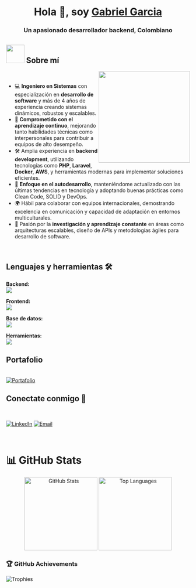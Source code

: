 <h1 align="center">Hola 👋, soy <a href="https://100rabhcsmc.github.io/Me.io/" target="blank">
Gabriel Garcia</a></h1>
<h3 align="center">Un apasionado desarrollador backend, Colombiano</h3>

## <picture><img src="https://github.com/7oSkaaa/7oSkaaa/blob/main/Images/about_me.gif?raw=true" width="50px"></picture> Sobre mí

<picture> <img align="right" src="https://github.com/7oSkaaa/7oSkaaa/blob/main/Images/Right_Side.gif?raw=true" width="250px"></picture>

<br>

- 💻 **Ingeniero en Sistemas** con especialización en **desarrollo de software** y más de 4 años de experiencia creando sistemas dinámicos, robustos y escalables.  
- 🚀 **Comprometido con el aprendizaje continuo**, mejorando tanto habilidades técnicas como interpersonales para contribuir a equipos de alto desempeño.  
- 🛠️ Amplia experiencia en **backend development**, utilizando tecnologías como **PHP**, **Laravel**, **Docker**, **AWS**, y herramientas modernas para implementar soluciones eficientes.  
- 🌱 **Enfoque en el autodesarrollo**, manteniéndome actualizado con las últimas tendencias en tecnología y adoptando buenas prácticas como Clean Code, SOLID y DevOps.  
- 🌍 Hábil para colaborar con equipos internacionales, demostrando excelencia en comunicación y capacidad de adaptación en entornos multiculturales.  
- 📖 Pasión por la **investigación y aprendizaje constante** en áreas como arquitecturas escalables, diseño de APIs y metodologías ágiles para desarrollo de software.  

<br>

## Lenguajes y herramientas  🛠
<p>
  <strong>Backend:</strong><br>
  <a href="https://skillicons.dev">
    <img src="https://skillicons.dev/icons?i=php,laravel,java,nodejs,spring,docker&perline=5">
  </a>
</p>

<p>
  <strong>Frontend:</strong><br>
  <a href="https://skillicons.dev">
    <img src="https://skillicons.dev/icons?i=javascript,jquery,css,html,sass,bootstrap,vuejs&perline=5">
  </a>
</p>

<p>
  <strong>Base de datos:</strong><br>
  <a href="https://skillicons.dev">
    <img src="https://skillicons.dev/icons?i=mysql,postgresql,mongodb,sqlite,aws&perline=5">
  </a>
</p>

<p>
  <strong>Herramientas:</strong><br>
  <a href="https://skillicons.dev">
    <img src="https://skillicons.dev/icons?i=selenium,git,github,vscode,phpstorm,postman,graphql,linux,mint,heroku&perline=5">
  </a>
</p>

## Portafolio

<br>
<a href="https://gabrielgarcia2211.github.io/portafolio/" target="_blank">
  <img src="https://img.shields.io/badge/Portafolio-Portfolio-blue" alt="Portafolio"/>
</a>

<br>

## Conectate conmigo 🤝
<br>

<a href="https://www.linkedin.com/in/gabrielgarc%C3%ADaquintero/" target="_blank"><img src="https://img.shields.io/static/v1?style=for-the-badge&message=LinkedIn&color=0A66C2&logo=LinkedIn&logoColor=FFFFFF&label=" alt="LinkedIn" /></a>
<a href="mailto:garciaquinteroga@gmail.com?subject=Hi%20Kartik%20,%20nice%20to%20meet%20you!" target="_blank"><img alt="Email" src="https://img.shields.io/static/v1?style=for-the-badge&message=Gmail&color=EA4335&logo=Gmail&logoColor=FFFFFF&label=" /></a>

<br>

# 📊 GitHub Stats
<!--- stats & Trophy (start) -->
<p align="center">
  <!--- stats (start) -->
  <img src="https://github-readme-stats.vercel.app/api?username=gabrielgarcia2211&title_color=6FDA44&text_color=FFFFFF&show_icons=true&icon_color=6FDA44&include_all_commits=true&count_private=true&theme=dark" alt="GitHub Stats" height="200" />
  <img src="https://github-readme-stats.anuraghazra1.vercel.app/api/top-langs/?username=gabrielgarcia2211&layout=compact&theme=dark&langs_count=10" alt="Top Languages" height="200" />
</p>

### 🏆 GitHub Achievements
![Trophies](https://github-profile-trophy.vercel.app/?username=gabrielgarcia2211&theme=darkhub&title=Stars,Commits,Repositories,Followers)



